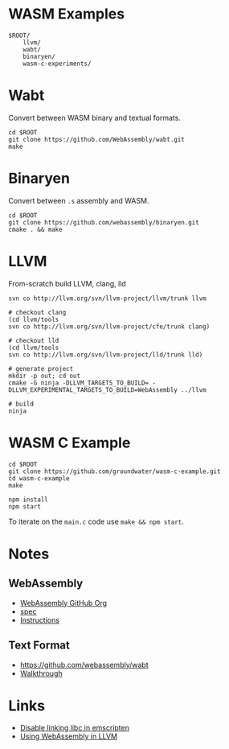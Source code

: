 # WASM Examples



```
$ROOT/
    llvm/
    wabt/
    binaryen/
    wasm-c-experiments/
```

# Wabt

Convert between WASM binary and textual formats.

```
cd $ROOT
git clone https://github.com/WebAssembly/wabt.git
make
```

# Binaryen

Convert between `.s` assembly and WASM.

```
cd $ROOT
git clone https://github.com/webassembly/binaryen.git
cmake . && make
```

# LLVM

From-scratch build LLVM, clang, lld

```
svn co http://llvm.org/svn/llvm-project/llvm/trunk llvm

# checkout clang
(cd llvm/tools
svn co http://llvm.org/svn/llvm-project/cfe/trunk clang)

# checkout lld
(cd llvm/tools
svn co http://llvm.org/svn/llvm-project/lld/trunk lld)

# generate project
mkdir -p out; cd out
cmake -G ninja -DLLVM_TARGETS_TO_BUILD= -DLLVM_EXPERIMENTAL_TARGETS_TO_BUILD=WebAssembly ../llvm

# build
ninja
```

# WASM C Example

```
cd $ROOT
git clone https://github.com/groundwater/wasm-c-example.git
cd wasm-c-example
make

npm install
npm start
```

To iterate on the `main.c` code use `make && npm start`.

# Notes

## WebAssembly

- [WebAssembly GitHub Org](https://github.com/WebAssembly)
- [spec](https://github.com/WebAssembly/spec)
- [Instructions](https://github.com/sunfishcode/wasm-reference-manual/blob/master/WebAssembly.md)

## Text Format

- https://github.com/webassembly/wabt
- [Walkthrough](https://developer.mozilla.org/en-US/docs/WebAssembly/Understanding_the_text_format)

# Links

- [Disable linking libc in emscripten](https://stackoverflow.com/questions/41653792/disable-linking-libc-in-emscripten)
- [Using WebAssembly in LLVM](https://gist.github.com/yurydelendik/4eeff8248aeb14ce763e)
